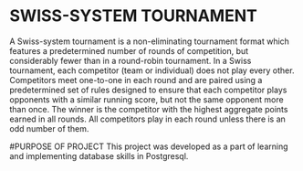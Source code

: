 # SWISS-SYSTEM TOURNAMENT
A Swiss-system tournament is a non-eliminating tournament format which features a predetermined number of rounds of competition, but considerably fewer than in a round-robin tournament. In a Swiss tournament, each competitor (team or individual) does not play every other. Competitors meet one-to-one in each round and are paired using a predetermined set of rules designed to ensure that each competitor plays opponents with a similar running score, but not the same opponent more than once. The winner is the competitor with the highest aggregate points earned in all rounds. All competitors play in each round unless there is an odd number of them.

#PURPOSE OF PROJECT
This project was developed as a part of learning and implementing database skills in Postgresql.
